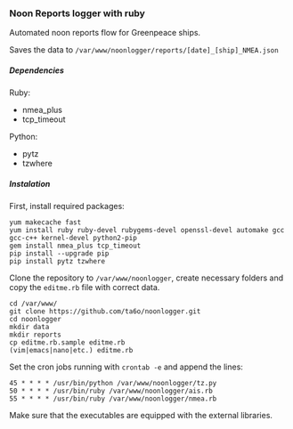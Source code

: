 ### Noon Reports logger with ruby

Automated noon reports flow for Greenpeace ships.

Saves the data to `/var/www/noonlogger/reports/[date]_[ship]_NMEA.json`

##### Dependencies

Ruby:
- nmea\_plus 
- tcp\_timeout

Python:
- pytz
- tzwhere

##### Instalation

First, install required packages:

```
yum makecache fast
yum install ruby ruby-devel rubygems-devel openssl-devel automake gcc gcc-c++ kernel-devel python2-pip
gem install nmea_plus tcp_timeout
pip install --upgrade pip
pip install pytz tzwhere
```

Clone the repository to `/var/www/noonlogger`, create necessary folders and copy the `editme.rb` file with correct data.

```
cd /var/www/
git clone https://github.com/ta6o/noonlogger.git
cd noonlogger
mkdir data
mkdir reports
cp editme.rb.sample editme.rb
(vim|emacs|nano|etc.) editme.rb
```

Set the cron jobs running with `crontab -e` and append the lines:

```
45 * * * * /usr/bin/python /var/www/noonlogger/tz.py
50 * * * * /usr/bin/ruby /var/www/noonlogger/ais.rb
55 * * * * /usr/bin/ruby /var/www/noonlogger/nmea.rb
```

Make sure that the executables are equipped with the external libraries.


